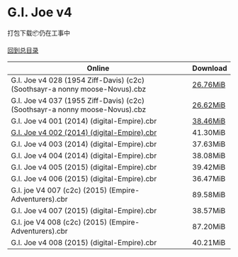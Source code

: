 # G.I. Joe v4

打包下载📦仍在工事中

[回到总目录](/Catalogs.md)







Online | Download
--- | ---
G.I. Joe v4 028 (1954 Ziff-Davis) (c2c) (Soothsayr-a nonny moose-Novus).cbz | [26.76MiB](https://pan.baidu.com/s/1hs9zChQ#list/path=%2FNovus%20-%20Week%20of%202016%20Q2%2FNovus%20-%20Week%20of%202016-04-13%2F%E3%82%AD%E3%82%B9%E3%82%B9%E3%82%BD%E3%82%BB%E3%82%B9%E3%82%AF%E3%82%BD%E3%82%AD%E3%82%BF%E3%82%BB%E3%82%A8%E3%82%A8%E3%82%AD%E3%82%B9%E3%82%AB%E3%82%BB%E3%82%B3%E3%82%AD%E3%82%BB%E3%82%B3%E3%82%AD%E3%82%B3%E3%82%B7%E3%82%A6%E3%82%BB%E3%82%A8%E3%82%AB%E3%82%BF%E3%82%BB%E3%82%B1%E3%82%A8&parentPath=%2FNovus%20-%20Week%20of%202016%20Q2)
G.I. Joe v4 037 (1955 Ziff-Davis) (c2c) (Soothsayr-a nonny moose-Novus).cbz | [26.62MiB](https://pan.baidu.com/s/1hs9zChQ#list/path=%2FNovus%20-%20Week%20of%202016%20Q2%2FNovus%20-%20Week%20of%202016-04-13%2F%E3%82%A2%E3%82%AB%E3%82%B9%E3%82%B5%E3%82%B3%E3%82%AD%E3%82%B3%E3%82%B5%E3%82%B9%E3%82%AF%E3%82%B9%E3%82%B3%E3%82%AD%E3%82%B1%E3%82%A6%E3%82%A2%E3%82%AB%E3%82%AF%E3%82%B1%E3%82%A2%E3%82%BB%E3%82%BB%E3%82%A4%E3%82%A6%E3%82%B1%E3%82%B5%E3%82%B7%E3%82%A6%E3%82%A2%E3%82%AA%E3%82%AA%E3%82%B3&parentPath=%2FNovus%20-%20Week%20of%202016%20Q2)
G.I. Joe v4 001 (2014) (digital-Empire).cbr | [38.46MiB](https://pan.baidu.com/s/1dEJy9Eh#list/path=%2F0-Day%20Week%20of%202014%20Q3%2F0-Day%20Week%20of%202014.09.24%2F%E3%82%AA%E3%82%A8%E3%82%A8%E3%82%BF%E3%82%BB%E3%82%AA%E3%82%AD%E3%82%B9%E3%82%B9%E3%82%BB%E3%82%A4%E3%82%B3%E3%82%A8%E3%82%AD%E3%82%A6%E3%82%AA%E3%82%A8%E3%82%B7%E3%82%BF%E3%82%AB%E3%82%A6%E3%82%AD%E3%82%A2%E3%82%A4%E3%82%A6%E3%82%AF%E3%82%B7%E3%82%B7%E3%82%AB%E3%82%B1%E3%82%AA%E3%82%A6&parentPath=%2F0-Day%20Week%20of%202014%20Q3)
[G.I. Joe v4 002 (2014) (digital-Empire).cbr](https://github.com/alicewish/markdown/blob/master/comic/G-I-Joe-v4-002-2014-digital-Empire-cbr.md) | 41.30MiB
G.I. Joe v4 003 (2014) (digital-Empire).cbr | 37.63MiB
G.I. Joe v4 004 (2014) (digital-Empire).cbr | 38.08MiB
G.I. Joe v4 005 (2015) (digital-Empire).cbr | 39.42MiB
G.I. Joe v4 006 (2015) (digital-Empire).cbr | 36.47MiB
G.I. joe V4 007 (c2c) (2015) (Empire-Adventurers).cbr | 89.58MiB
G.I. Joe v4 007 (2015) (digital-Empire).cbr | 38.57MiB
G.I. joe V4 008 (c2c) (2015) (Empire-Adventurers).cbr | 87.20MiB
G.I. Joe v4 008 (2015) (digital-Empire).cbr | 40.21MiB